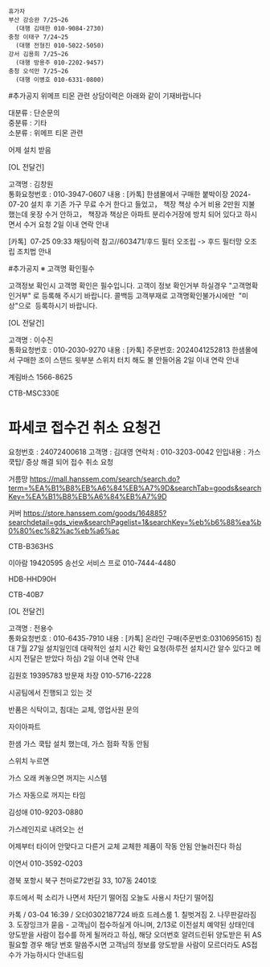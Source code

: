 ```
휴가자
부산 강승완 7/25~26
  (대행 김태한 010-9084-2730)
충청 이태구 7/24~25
  (대행 전형진 010-5022-5050)
강서 김용희 7/25~26
  (대행 방용주 010-2202-9457)
충청 오석만 7/25~26
  (대행 이병호 010-6331-0800)
```

#추가공지
위메프 티몬 관련 상담이력은 아래와 같이 기재바랍니다  
  
대분류 : 단순문의  
중분류 : 기타  
소분류 : 위메프 티몬 관련


어제 설치 받음




[OL 전달건]  
  
고객명 : 김창원  
통화요청번호 : 010-3947-0607
내용 : [카톡] 한샘몰에서 구매한 붙박이장  2024-07-20  설치 후 기존 가구 무료 수거 한다고 들었고， 책장 책상 수거 비용 2만원 지불 했는데 옷장 수거 안하고， 책장과 책상은 아파트 분리수거장에 방치 되어 있다고 하시면서 수거 요청
2일 이내 연락 안내




[카톡]  07-25 09:33 채팅이력 참고//603471/후드 필터 오조립 -> 후드 필터망 오조립 조치법 안내


#추가공지 
※ 고객명 확인필수  
  
고객정보 확인시 고객명 확인은 필수입니다. 고객이 정보 확인거부 하실경우 "고객명확인거부" 로 등록해 주시기 바랍니다. 콜백등 고객부재로 고객명확인불가시에만  "미상"으로  등록하시기 바랍니다.



[OL 전달건]  
  
고객명 : 이수진  
통화요청번호 : 010-2030-9270
내용 : [카톡] 주문번호: 2024041252813 한샘몰에서 구매한 조이 스탠드 윗부분 스위치 터치 해도 불 안들어옴
2일 이내 연락 안내

계림바스 1566-8625



CTB-MSC330E


 # 파세코 접수건 취소 요청건 

요청번호 : 24072400618
고객명 : 김대영
연락처 : 010-3203-0042
인입내용 : 가스 쿡탑/ 증상 해결 되어 접수 취소 요청


거름망 
https://mall.hanssem.com/search/search.do?term=%EA%B1%B8%EB%A6%84%EB%A7%9D&searchTab=goods&searchKey=%EA%B1%B8%EB%A6%84%EB%A7%9D

커버
https://store.hanssem.com/goods/164885?searchdetail=gds_view&searchPagelist=1&searchKey=%eb%b6%88%ea%b0%80%ec%82%ac%eb%a6%ac


CTB-B363HS

이아람 19420595
송선오 서비스 프로 010-7444-4480


HDB-HHD90H

CTB-40B7

[OL 전달건]  
  
고객명 : 전용수  
통화요청번호 : 010-6435-7910
내용 : [카톡] 온라인 구매(주문번호:0310695615) 침대 7월 27일 설치일인데 대략적인 설치 시간 확인 요청(하루전 설치시간 알수 있다고 메시지 전달은 받았다 하심)
2일 이내 연락 안내


김원호 19395783
방문재 차장 010-5716-2228

시공팀에서 진행되고 있는 것 

반품은 식탁이고, 침대는 교체, 영업사원 문의


자이아파트

한샘 가스 쿡탑 설치 했는데, 
가스 점화 작동 안됨

스위치 누르면 

가스 오래 켜놓으면 꺼지는 시스템

가스 자동으로 꺼지는 타임






김성애 010-9203-0880

가스레인지로 내려오는 선

어제부터
타이어 안맞다고 다른거 교체 
교체한 제품이 작동 안됨 안눌러진다 하심



이연서
010-3592-0203

경북 포항시 북구 천마로72번길 33, 107동 2401호

후드에서 퍽 소리가 나면서 차단기 떨어짐
오늘도 사용시 차단기 떨어짐




카톡 / 03-04 16:39 / 오더0302187724 바흐 드레스룸 1. 칠벗겨짐 2. 나무판갈라짐 3. 도장잉크가 묻음 - 고객님이 접수하실게 아니며, 2/13로 이전설치 예약된 상태인데 양도받을 사람이 접수를 하게 될꺼라고 하심, 해당 오더번호 알려드린뒤 양도받은 뒤 AS필요할 경우 해당 번호 말씀주시면 고객님의 정보를 양도받을 사람이 모르더라도 AS접수가 가능하시다 안내드림